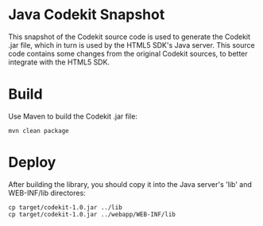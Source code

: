 Java Codekit Snapshot
===

This snapshot of the Codekit source code is used to generate the Codekit .jar file, which in turn is used by the HTML5 SDK's Java server. This source code contains some changes from the original Codekit sources, to better integrate with the HTML5 SDK.

Build
===

Use Maven to build the Codekit .jar file:

    mvn clean package
    
Deploy
===

After building the library, you should copy it into the Java server's 'lib' and WEB-INF/lib directores:

    cp target/codekit-1.0.jar ../lib
    cp target/codekit-1.0.jar ../webapp/WEB-INF/lib

